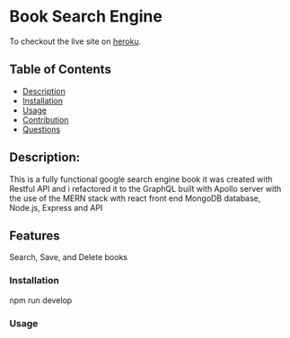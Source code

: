 # Book Search Engine

To checkout the live site on [heroku](https://trentsbooksearchengine.herokuapp.com/).

## Table of Contents

- [Description](#description)
- [Installation](#installation)
- [Usage](#usage)
- [Contribution](#contribution)
- [Questions](#questions)

## Description:

This is a fully functional google search engine book it was created with Restful API and i refactored it to the GraphQL built with Apollo server with the use of the MERN stack with react front end MongoDB database, Node.js, Express and API

## Features

Search, Save, and Delete books

### Installation

npm run develop

### Usage
